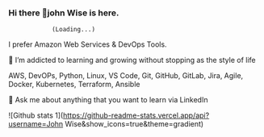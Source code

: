 ### Hi there 👋john Wise is here. 
                (Loading...)
 
I prefer Amazon Web Services & DevOps Tools.

🌱 I’m addicted to learning and growing without stopping as the style of life

AWS, DevOPs, Python, Linux, VS Code, Git, GitHub, GitLab, Jira, Agile, Docker, Kubernetes, Terraform, Ansible


💬 Ask me about anything that you want to learn via LinkedIn

![Github stats 1](https://github-readme-stats.vercel.app/api?username=John Wise&show_icons=true&theme=gradient) 

